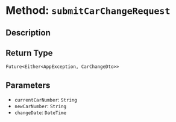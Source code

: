 # Method: `submitCarChangeRequest`

## Description



## Return Type
`Future<Either<AppException, CarChangeDto>>`

## Parameters

- `currentCarNumber`: `String`
- `newCarNumber`: `String`
- `changeDate`: `DateTime`
